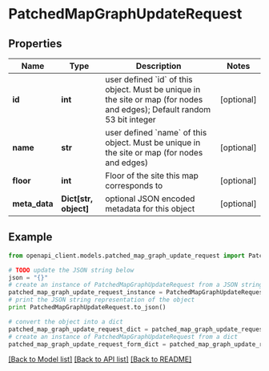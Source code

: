 # PatchedMapGraphUpdateRequest


## Properties
Name | Type | Description | Notes
------------ | ------------- | ------------- | -------------
**id** | **int** | user defined &#x60;id&#x60; of this object. Must be unique in the site or map (for nodes and edges); Default random 53 bit integer | [optional] 
**name** | **str** | user defined &#x60;name&#x60; of this object. Must be unique in the site or map (for nodes and edges) | [optional] 
**floor** | **int** | Floor of the site this map corresponds to | [optional] 
**meta_data** | **Dict[str, object]** | optional JSON encoded metadata for this object | [optional] 

## Example

```python
from openapi_client.models.patched_map_graph_update_request import PatchedMapGraphUpdateRequest

# TODO update the JSON string below
json = "{}"
# create an instance of PatchedMapGraphUpdateRequest from a JSON string
patched_map_graph_update_request_instance = PatchedMapGraphUpdateRequest.from_json(json)
# print the JSON string representation of the object
print PatchedMapGraphUpdateRequest.to_json()

# convert the object into a dict
patched_map_graph_update_request_dict = patched_map_graph_update_request_instance.to_dict()
# create an instance of PatchedMapGraphUpdateRequest from a dict
patched_map_graph_update_request_form_dict = patched_map_graph_update_request.from_dict(patched_map_graph_update_request_dict)
```
[[Back to Model list]](../README.md#documentation-for-models) [[Back to API list]](../README.md#documentation-for-api-endpoints) [[Back to README]](../README.md)



